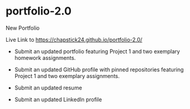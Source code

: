 # portfolio-2.0
New Portfolio 

Live Link to  https://chapstick24.github.io/portfolio-2.0/


* Submit an updated portfolio featuring Project 1 and two exemplary homework assignments.

* Submit an updated GitHub profile with pinned repositories featuring Project 1 and two exemplary assignments.

* Submit an updated resume

* Submit an updated LinkedIn profile

